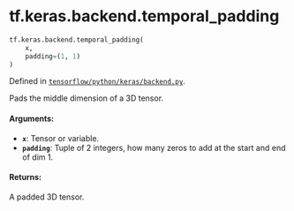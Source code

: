 <div itemscope itemtype="http://developers.google.com/ReferenceObject">
<meta itemprop="name" content="tf.keras.backend.temporal_padding" />
<meta itemprop="path" content="Stable" />
</div>

# tf.keras.backend.temporal_padding

``` python
tf.keras.backend.temporal_padding(
    x,
    padding=(1, 1)
)
```



Defined in [`tensorflow/python/keras/backend.py`](/code/stable/tensorflow/python/keras/backend.py).

Pads the middle dimension of a 3D tensor.

#### Arguments:

* <b>`x`</b>: Tensor or variable.
* <b>`padding`</b>: Tuple of 2 integers, how many zeros to
        add at the start and end of dim 1.


#### Returns:

A padded 3D tensor.